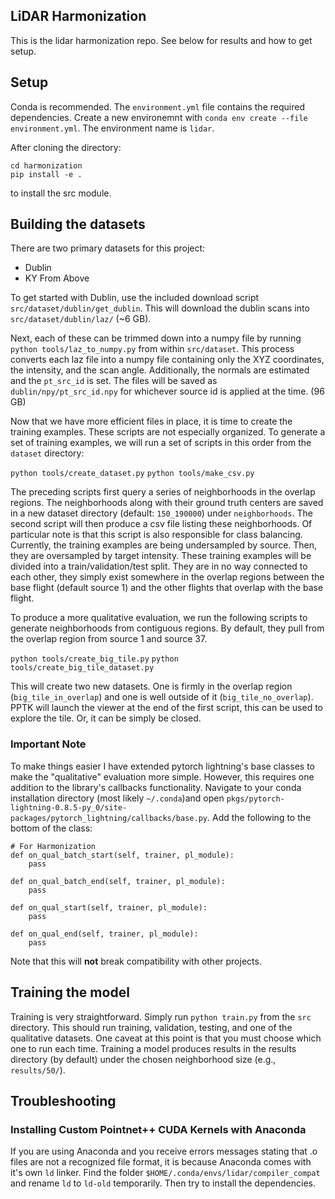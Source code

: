 LiDAR Harmonization
--

This is the lidar harmonization repo. See below for results and how to get setup.

## Setup

Conda is recommended. The `environment.yml` file contains the required dependencies. Create a new environemnt with `conda env create --file environment.yml`. The environment name is `lidar`. 

After cloning the directory:
```
cd harmonization
pip install -e .
```
to install the src module.

## Building the datasets

There are two primary datasets for this project:
- Dublin
- KY From Above

To get started with Dublin, use the included download script `src/dataset/dublin/get_dublin`. This will download the dublin scans into `src/dataset/dublin/laz/` (~6 GB). 

Next, each of these can be trimmed down into a numpy file by running `python tools/laz_to_numpy.py` from within `src/dataset`. This process converts each laz file into a numpy file containing only the XYZ coordinates, the intensity, and the scan angle. Additionally, the normals are estimated and the `pt_src_id` is set. The files will be saved as `dublin/npy/pt_src_id.npy` for whichever source id is applied at the time. (96 GB)

Now that we have more efficient files in place, it is time to create the training examples. These scripts are not especially organized. To generate a set of training examples, we will run a set of scripts in this order from the `dataset` directory:

`python tools/create_dataset.py`
`python tools/make_csv.py`

The preceding scripts first query a series of neighborhoods in the overlap regions. The neighborhoods along with their ground truth centers are saved in a new dataset directory (default: `150_190000`) under `neighborhoods`. The second script will then produce a csv file listing these neighborhoods. Of particular note is that this script is also responsible for class balancing. Currently, the training examples are being undersampled by source. Then, they are oversampled by target intensity. These training examples will be divided into a train/validation/test split. They are in no way connected to each other, they simply exist somewhere in the overlap regions between the base flight (default source 1) and the other flights that overlap with the base flight.

To produce a more qualitative evaluation, we run the following scripts to generate neighborhoods from contiguous regions. By default, they pull from the overlap region from source 1 and source 37. 

`python tools/create_big_tile.py`
`python tools/create_big_tile_dataset.py`

This will create two new datasets. One is firmly in the overlap region (`big_tile_in_overlap`) and one is well outside of it (`big_tile_no_overlap`). PPTK will launch the viewer at the end of the first script, this can be used to explore the tile. Or, it can be simply be closed. 

### Important Note
To make things easier I have extended pytorch lightning's base classes to make the "qualitative" evaluation more simple. However, this requires one addition to the library's callbacks functionality. Navigate to your conda installation directory (most likely `~/.conda`)and open `pkgs/pytorch-lightning-0.8.5-py_0/site-packages/pytorch_lightning/callbacks/base.py`. Add the following to the bottom of the class:
```
# For Harmonization
def on_qual_batch_start(self, trainer, pl_module):
    pass

def on_qual_batch_end(self, trainer, pl_module):
    pass

def on_qual_start(self, trainer, pl_module):
    pass

def on_qual_end(self, trainer, pl_module):
    pass
```

Note that this will **not** break compatibility with other projects. 


## Training the model

Training is very straightforward. Simply run `python train.py` from the `src` directory. This should run training, validation, testing, and one of the qualitative datasets. One caveat at this point is that you must choose which one to run each time. Training a model produces results in the results directory (by default) under the chosen neighborhood size (e.g., `results/50/`). 

## Troubleshooting

### Installing Custom Pointnet++ CUDA Kernels with Anaconda
If you are using Anaconda and you receive errors messages stating that .o files are not a recognized file format, it is because Anaconda comes with it's own `ld` linker. Find the folder `$HOME/.conda/envs/lidar/compiler_compat` and rename `ld` to `ld-old` temporarily. Then try to install the dependencies.
